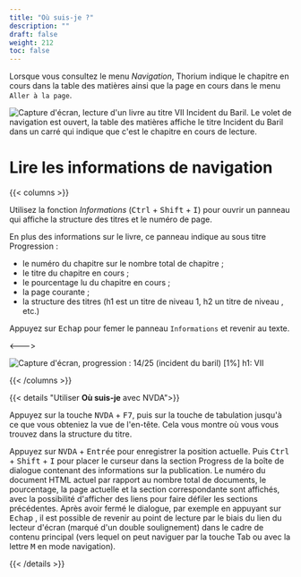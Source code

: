 ```yaml
---
title: "Où suis-je ?"
description: ""
draft: false
weight: 212
toc: false
---
```


Lorsque vous consultez le menu *Navigation*, Thorium indique le chapitre en cours dans la table des matières ainsi que la page en cours dans le menu `Aller à la page`. 

<img src="/thorium-reader-doc/images/local-fr/thorium-whereami-tdmfocus.png" alt="Capture d'écran, lecture d'un livre au titre VII Incident du Baril. Le volet de navigation est ouvert, la table des matières affiche le titre Incident du Baril dans un carré qui indique que c'est le chapitre en cours de lecture."/>

# Lire les informations de navigation

{{< columns >}}

Utilisez la fonction *Informations* (<kbd>Ctrl</kbd> + <kbd>Shift</kbd> + <kbd>I</kbd>) pour ouvrir un panneau qui affiche la structure des titres et le numéro de page. 

En plus des informations sur le livre, ce panneau indique au sous titre Progression :
- le numéro du chapitre sur le nombre total de chapitre ;
- le titre du chapitre en cours ;
- le pourcentage lu du chapitre en cours ; 
- la page courante ;
- la structure des titres (h1 est un titre de niveau 1, h2 un titre de niveau , etc.)

Appuyez sur  <kbd>Echap</kbd>  pour femer le panneau `Informations` et revenir au texte. 

<--->

<img src="/thorium-reader-doc/images/local-fr/thorium-progression.png" alt="Capture d'écran, progression : 14/25 (incident du baril) [1%] h1: VII"/>

{{< /columns >}}

{{< details "Utiliser **Où suis-je** avec NVDA">}}

Appuyez sur la touche <kbd>NVDA</kbd> + <kbd>F7</kbd>, puis sur la touche de tabulation jusqu'à ce que vous obteniez la vue de l'en-tête. Cela vous montre où vous vous trouvez dans la structure du titre. 

Appuyez sur <kbd>NVDA</kbd> + <kbd>Entrée</kbd> pour enregistrer la position actuelle. Puis <kbd>Ctrl</kbd> + <kbd>Shift</kbd> + <kbd>I</kbd> pour placer le curseur dans la section Progress de la boîte de dialogue contenant des informations sur la publication. Le numéro du document HTML actuel par rapport au nombre total de documents, le pourcentage, la page actuelle et la section correspondante sont affichés, avec la possibilité d'afficher des liens pour faire défiler les sections précédentes. Après avoir fermé le dialogue, par exemple en appuyant sur  <kbd>Echap</kbd> , il est possible de revenir au point de lecture par le biais du lien du lecteur d'écran (marqué d'un double soulignement) dans le cadre de contenu principal (vers lequel on peut naviguer par la touche Tab ou avec la lettre  <kbd>M</kbd>  en mode navigation).

{{< /details >}}